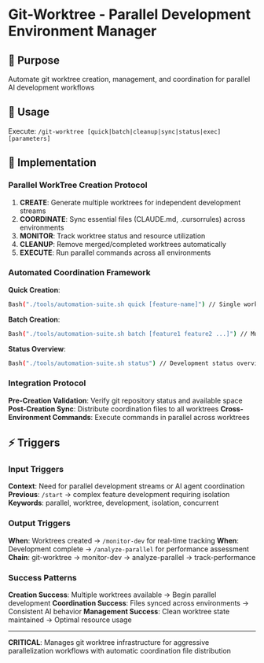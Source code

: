 # Git-Worktree - Parallel Development Environment Manager

## 🎯 Purpose
Automate git worktree creation, management, and coordination for parallel AI development workflows

## 🚀 Usage  
Execute: `/git-worktree [quick|batch|cleanup|sync|status|exec] [parameters]`

## 🔧 Implementation

### Parallel WorkTree Creation Protocol
1. **CREATE**: Generate multiple worktrees for independent development streams
2. **COORDINATE**: Sync essential files (CLAUDE.md, .cursorrules) across environments  
3. **MONITOR**: Track worktree status and resource utilization
4. **CLEANUP**: Remove merged/completed worktrees automatically
5. **EXECUTE**: Run parallel commands across all environments

### Automated Coordination Framework
**Quick Creation**:
```bash
Bash("./tools/automation-suite.sh quick [feature-name]") // Single worktree
```

**Batch Creation**:
```bash
Bash("./tools/automation-suite.sh batch [feature1 feature2 ...]") // Multiple parallel worktrees
```

**Status Overview**:
```bash
Bash("./tools/automation-suite.sh status") // Development status overview
```

### Integration Protocol
**Pre-Creation Validation**: Verify git repository status and available space
**Post-Creation Sync**: Distribute coordination files to all worktrees
**Cross-Environment Commands**: Execute commands in parallel across worktrees

## ⚡ Triggers

### Input Triggers
**Context**: Need for parallel development streams or AI agent coordination
**Previous**: `/start` → complex feature development requiring isolation
**Keywords**: parallel, worktree, development, isolation, concurrent

### Output Triggers
**When**: Worktrees created → `/monitor-dev` for real-time tracking
**When**: Development complete → `/analyze-parallel` for performance assessment
**Chain**: git-worktree → monitor-dev → analyze-parallel → track-performance

### Success Patterns
**Creation Success**: Multiple worktrees available → Begin parallel development
**Coordination Success**: Files synced across environments → Consistent AI behavior
**Management Success**: Clean worktree state maintained → Optimal resource usage

---

**CRITICAL**: Manages git worktree infrastructure for aggressive parallelization workflows with automatic coordination file distribution